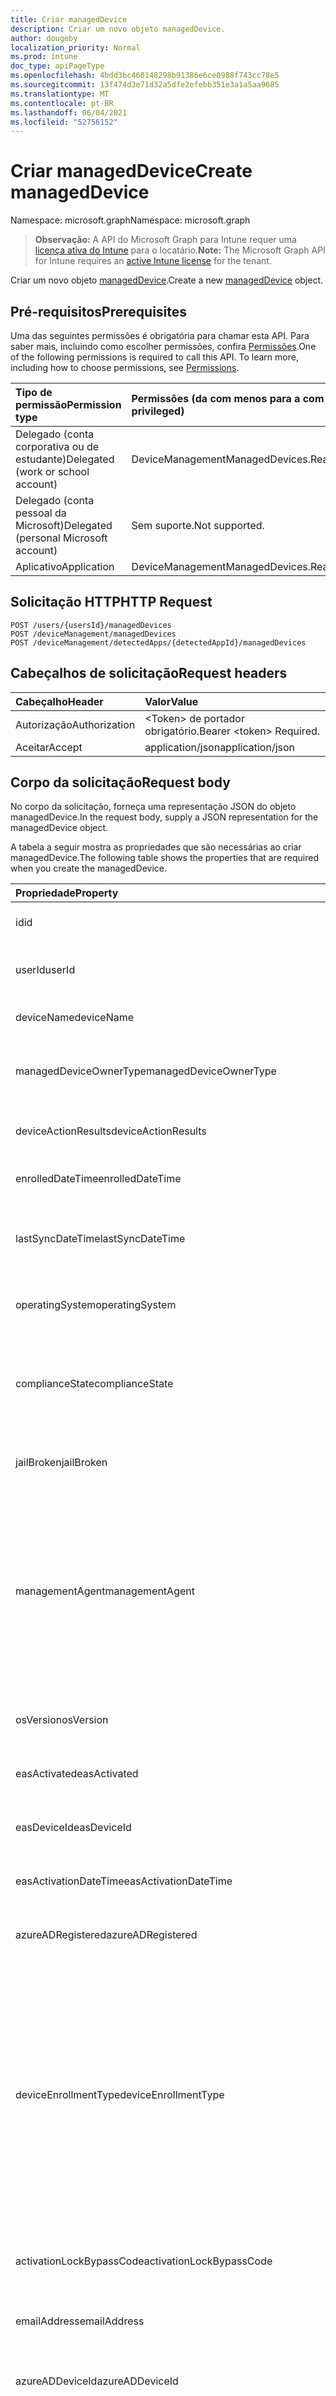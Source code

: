 ```yaml
---
title: Criar managedDevice
description: Criar um novo objeto managedDevice.
author: dougeby
localization_priority: Normal
ms.prod: intune
doc_type: apiPageType
ms.openlocfilehash: 4bdd3bc460148298b91386e6ce0988f743cc78e5
ms.sourcegitcommit: 13f474d3e71d32a5dfe2efebb351e3a1a5aa9685
ms.translationtype: MT
ms.contentlocale: pt-BR
ms.lasthandoff: 06/04/2021
ms.locfileid: "52756152"
---
```

# <a name="create-manageddevice"></a><span data-ttu-id="b2fe4-103">Criar managedDevice</span><span class="sxs-lookup"><span data-stu-id="b2fe4-103">Create managedDevice</span></span>

<span data-ttu-id="b2fe4-104">Namespace: microsoft.graph</span><span class="sxs-lookup"><span data-stu-id="b2fe4-104">Namespace: microsoft.graph</span></span>

> <span data-ttu-id="b2fe4-105">**Observação:** A API do Microsoft Graph para Intune requer uma [licença ativa do Intune](https://go.microsoft.com/fwlink/?linkid=839381) para o locatário.</span><span class="sxs-lookup"><span data-stu-id="b2fe4-105">**Note:** The Microsoft Graph API for Intune requires an [active Intune license](https://go.microsoft.com/fwlink/?linkid=839381) for the tenant.</span></span>

<span data-ttu-id="b2fe4-106">Criar um novo objeto [managedDevice](../resources/intune-devices-manageddevice.md).</span><span class="sxs-lookup"><span data-stu-id="b2fe4-106">Create a new [managedDevice](../resources/intune-devices-manageddevice.md) object.</span></span>

## <a name="prerequisites"></a><span data-ttu-id="b2fe4-107">Pré-requisitos</span><span class="sxs-lookup"><span data-stu-id="b2fe4-107">Prerequisites</span></span>
<span data-ttu-id="b2fe4-p101">Uma das seguintes permissões é obrigatória para chamar esta API. Para saber mais, incluindo como escolher permissões, confira [Permissões](/graph/permissions-reference).</span><span class="sxs-lookup"><span data-stu-id="b2fe4-p101">One of the following permissions is required to call this API. To learn more, including how to choose permissions, see [Permissions](/graph/permissions-reference).</span></span>

|<span data-ttu-id="b2fe4-110">Tipo de permissão</span><span class="sxs-lookup"><span data-stu-id="b2fe4-110">Permission type</span></span>|<span data-ttu-id="b2fe4-111">Permissões (da com menos para a com mais privilégios)</span><span class="sxs-lookup"><span data-stu-id="b2fe4-111">Permissions (from least to most privileged)</span></span>|
|:---|:---|
|<span data-ttu-id="b2fe4-112">Delegado (conta corporativa ou de estudante)</span><span class="sxs-lookup"><span data-stu-id="b2fe4-112">Delegated (work or school account)</span></span>|<span data-ttu-id="b2fe4-113">DeviceManagementManagedDevices.ReadWrite.All</span><span class="sxs-lookup"><span data-stu-id="b2fe4-113">DeviceManagementManagedDevices.ReadWrite.All</span></span>|
|<span data-ttu-id="b2fe4-114">Delegado (conta pessoal da Microsoft)</span><span class="sxs-lookup"><span data-stu-id="b2fe4-114">Delegated (personal Microsoft account)</span></span>|<span data-ttu-id="b2fe4-115">Sem suporte.</span><span class="sxs-lookup"><span data-stu-id="b2fe4-115">Not supported.</span></span>|
|<span data-ttu-id="b2fe4-116">Aplicativo</span><span class="sxs-lookup"><span data-stu-id="b2fe4-116">Application</span></span>|<span data-ttu-id="b2fe4-117">DeviceManagementManagedDevices.ReadWrite.All</span><span class="sxs-lookup"><span data-stu-id="b2fe4-117">DeviceManagementManagedDevices.ReadWrite.All</span></span>|

## <a name="http-request"></a><span data-ttu-id="b2fe4-118">Solicitação HTTP</span><span class="sxs-lookup"><span data-stu-id="b2fe4-118">HTTP Request</span></span>
<!-- {
  "blockType": "ignored"
}
-->
``` http
POST /users/{usersId}/managedDevices
POST /deviceManagement/managedDevices
POST /deviceManagement/detectedApps/{detectedAppId}/managedDevices
```

## <a name="request-headers"></a><span data-ttu-id="b2fe4-119">Cabeçalhos de solicitação</span><span class="sxs-lookup"><span data-stu-id="b2fe4-119">Request headers</span></span>
|<span data-ttu-id="b2fe4-120">Cabeçalho</span><span class="sxs-lookup"><span data-stu-id="b2fe4-120">Header</span></span>|<span data-ttu-id="b2fe4-121">Valor</span><span class="sxs-lookup"><span data-stu-id="b2fe4-121">Value</span></span>|
|:---|:---|
|<span data-ttu-id="b2fe4-122">Autorização</span><span class="sxs-lookup"><span data-stu-id="b2fe4-122">Authorization</span></span>|<span data-ttu-id="b2fe4-123">&lt;Token&gt; de portador obrigatório.</span><span class="sxs-lookup"><span data-stu-id="b2fe4-123">Bearer &lt;token&gt; Required.</span></span>|
|<span data-ttu-id="b2fe4-124">Aceitar</span><span class="sxs-lookup"><span data-stu-id="b2fe4-124">Accept</span></span>|<span data-ttu-id="b2fe4-125">application/json</span><span class="sxs-lookup"><span data-stu-id="b2fe4-125">application/json</span></span>|

## <a name="request-body"></a><span data-ttu-id="b2fe4-126">Corpo da solicitação</span><span class="sxs-lookup"><span data-stu-id="b2fe4-126">Request body</span></span>
<span data-ttu-id="b2fe4-127">No corpo da solicitação, forneça uma representação JSON do objeto managedDevice.</span><span class="sxs-lookup"><span data-stu-id="b2fe4-127">In the request body, supply a JSON representation for the managedDevice object.</span></span>

<span data-ttu-id="b2fe4-128">A tabela a seguir mostra as propriedades que são necessárias ao criar managedDevice.</span><span class="sxs-lookup"><span data-stu-id="b2fe4-128">The following table shows the properties that are required when you create the managedDevice.</span></span>

|<span data-ttu-id="b2fe4-129">Propriedade</span><span class="sxs-lookup"><span data-stu-id="b2fe4-129">Property</span></span>|<span data-ttu-id="b2fe4-130">Tipo</span><span class="sxs-lookup"><span data-stu-id="b2fe4-130">Type</span></span>|<span data-ttu-id="b2fe4-131">Descrição</span><span class="sxs-lookup"><span data-stu-id="b2fe4-131">Description</span></span>|
|:---|:---|:---|
|<span data-ttu-id="b2fe4-132">id</span><span class="sxs-lookup"><span data-stu-id="b2fe4-132">id</span></span>|<span data-ttu-id="b2fe4-133">Cadeia de caracteres</span><span class="sxs-lookup"><span data-stu-id="b2fe4-133">String</span></span>|<span data-ttu-id="b2fe4-134">Identificador exclusivo do dispositivo.</span><span class="sxs-lookup"><span data-stu-id="b2fe4-134">Unique Identifier for the device.</span></span> <span data-ttu-id="b2fe4-135">Essa propriedade é somente leitura.</span><span class="sxs-lookup"><span data-stu-id="b2fe4-135">This property is read-only.</span></span>|
|<span data-ttu-id="b2fe4-136">userId</span><span class="sxs-lookup"><span data-stu-id="b2fe4-136">userId</span></span>|<span data-ttu-id="b2fe4-137">Cadeia de caracteres</span><span class="sxs-lookup"><span data-stu-id="b2fe4-137">String</span></span>|<span data-ttu-id="b2fe4-138">Identificador exclusivo do usuário associado ao dispositivo.</span><span class="sxs-lookup"><span data-stu-id="b2fe4-138">Unique Identifier for the user associated with the device.</span></span> <span data-ttu-id="b2fe4-139">Essa propriedade é somente leitura.</span><span class="sxs-lookup"><span data-stu-id="b2fe4-139">This property is read-only.</span></span>|
|<span data-ttu-id="b2fe4-140">deviceName</span><span class="sxs-lookup"><span data-stu-id="b2fe4-140">deviceName</span></span>|<span data-ttu-id="b2fe4-141">String</span><span class="sxs-lookup"><span data-stu-id="b2fe4-141">String</span></span>|<span data-ttu-id="b2fe4-142">Nome do dispositivo.</span><span class="sxs-lookup"><span data-stu-id="b2fe4-142">Name of the device.</span></span> <span data-ttu-id="b2fe4-143">Essa propriedade é somente leitura.</span><span class="sxs-lookup"><span data-stu-id="b2fe4-143">This property is read-only.</span></span>|
|<span data-ttu-id="b2fe4-144">managedDeviceOwnerType</span><span class="sxs-lookup"><span data-stu-id="b2fe4-144">managedDeviceOwnerType</span></span>|[<span data-ttu-id="b2fe4-145">managedDeviceOwnerType</span><span class="sxs-lookup"><span data-stu-id="b2fe4-145">managedDeviceOwnerType</span></span>](../resources/intune-devices-manageddeviceownertype.md)|<span data-ttu-id="b2fe4-146">Propriedade do dispositivo.</span><span class="sxs-lookup"><span data-stu-id="b2fe4-146">Ownership of the device.</span></span> <span data-ttu-id="b2fe4-147">Pode ser "empresa" ou "pessoal".</span><span class="sxs-lookup"><span data-stu-id="b2fe4-147">Can be 'company' or 'personal'.</span></span> <span data-ttu-id="b2fe4-148">Os valores possíveis são: `unknown`, `company`, `personal`.</span><span class="sxs-lookup"><span data-stu-id="b2fe4-148">Possible values are: `unknown`, `company`, `personal`.</span></span>|
|<span data-ttu-id="b2fe4-149">deviceActionResults</span><span class="sxs-lookup"><span data-stu-id="b2fe4-149">deviceActionResults</span></span>|<span data-ttu-id="b2fe4-150">Coleção [deviceActionResult](../resources/intune-devices-deviceactionresult.md)</span><span class="sxs-lookup"><span data-stu-id="b2fe4-150">[deviceActionResult](../resources/intune-devices-deviceactionresult.md) collection</span></span>|<span data-ttu-id="b2fe4-151">Lista de objetos ComplexType deviceActionResult.</span><span class="sxs-lookup"><span data-stu-id="b2fe4-151">List of ComplexType deviceActionResult objects.</span></span> <span data-ttu-id="b2fe4-152">Essa propriedade é somente leitura.</span><span class="sxs-lookup"><span data-stu-id="b2fe4-152">This property is read-only.</span></span>|
|<span data-ttu-id="b2fe4-153">enrolledDateTime</span><span class="sxs-lookup"><span data-stu-id="b2fe4-153">enrolledDateTime</span></span>|<span data-ttu-id="b2fe4-154">DateTimeOffset</span><span class="sxs-lookup"><span data-stu-id="b2fe4-154">DateTimeOffset</span></span>|<span data-ttu-id="b2fe4-155">Hora de registro do dispositivo.</span><span class="sxs-lookup"><span data-stu-id="b2fe4-155">Enrollment time of the device.</span></span> <span data-ttu-id="b2fe4-156">Essa propriedade é somente leitura.</span><span class="sxs-lookup"><span data-stu-id="b2fe4-156">This property is read-only.</span></span>|
|<span data-ttu-id="b2fe4-157">lastSyncDateTime</span><span class="sxs-lookup"><span data-stu-id="b2fe4-157">lastSyncDateTime</span></span>|<span data-ttu-id="b2fe4-158">DateTimeOffset</span><span class="sxs-lookup"><span data-stu-id="b2fe4-158">DateTimeOffset</span></span>|<span data-ttu-id="b2fe4-159">A data e a hora da última vez em que o dispositivo concluiu uma sincronização bem-sucedida com o Intune.</span><span class="sxs-lookup"><span data-stu-id="b2fe4-159">The date and time that the device last completed a successful sync with Intune.</span></span> <span data-ttu-id="b2fe4-160">Essa propriedade é somente leitura.</span><span class="sxs-lookup"><span data-stu-id="b2fe4-160">This property is read-only.</span></span>|
|<span data-ttu-id="b2fe4-161">operatingSystem</span><span class="sxs-lookup"><span data-stu-id="b2fe4-161">operatingSystem</span></span>|<span data-ttu-id="b2fe4-162">String</span><span class="sxs-lookup"><span data-stu-id="b2fe4-162">String</span></span>|<span data-ttu-id="b2fe4-163">Sistema operacional do dispositivo.</span><span class="sxs-lookup"><span data-stu-id="b2fe4-163">Operating system of the device.</span></span> <span data-ttu-id="b2fe4-164">Windows, iOS, etc. Essa propriedade é somente leitura.</span><span class="sxs-lookup"><span data-stu-id="b2fe4-164">Windows, iOS, etc. This property is read-only.</span></span>|
|<span data-ttu-id="b2fe4-165">complianceState</span><span class="sxs-lookup"><span data-stu-id="b2fe4-165">complianceState</span></span>|[<span data-ttu-id="b2fe4-166">complianceState</span><span class="sxs-lookup"><span data-stu-id="b2fe4-166">complianceState</span></span>](../resources/intune-devices-compliancestate.md)|<span data-ttu-id="b2fe4-167">Estado de conformidade do dispositivo.</span><span class="sxs-lookup"><span data-stu-id="b2fe4-167">Compliance state of the device.</span></span> <span data-ttu-id="b2fe4-168">Essa propriedade é somente leitura.</span><span class="sxs-lookup"><span data-stu-id="b2fe4-168">This property is read-only.</span></span> <span data-ttu-id="b2fe4-169">Os valores possíveis são: `unknown`, `compliant`, `noncompliant`, `conflict`, `error`, `inGracePeriod`, `configManager`.</span><span class="sxs-lookup"><span data-stu-id="b2fe4-169">Possible values are: `unknown`, `compliant`, `noncompliant`, `conflict`, `error`, `inGracePeriod`, `configManager`.</span></span>|
|<span data-ttu-id="b2fe4-170">jailBroken</span><span class="sxs-lookup"><span data-stu-id="b2fe4-170">jailBroken</span></span>|<span data-ttu-id="b2fe4-171">String</span><span class="sxs-lookup"><span data-stu-id="b2fe4-171">String</span></span>|<span data-ttu-id="b2fe4-172">se o dispositivo está desbloqueado ou modificado.</span><span class="sxs-lookup"><span data-stu-id="b2fe4-172">whether the device is jail broken or rooted.</span></span> <span data-ttu-id="b2fe4-173">Essa propriedade é somente leitura.</span><span class="sxs-lookup"><span data-stu-id="b2fe4-173">This property is read-only.</span></span>|
|<span data-ttu-id="b2fe4-174">managementAgent</span><span class="sxs-lookup"><span data-stu-id="b2fe4-174">managementAgent</span></span>|[<span data-ttu-id="b2fe4-175">managementAgentType</span><span class="sxs-lookup"><span data-stu-id="b2fe4-175">managementAgentType</span></span>](../resources/intune-devices-managementagenttype.md)|<span data-ttu-id="b2fe4-176">Canal de gerenciamento do dispositivo.</span><span class="sxs-lookup"><span data-stu-id="b2fe4-176">Management channel of the device.</span></span> <span data-ttu-id="b2fe4-177">Intune, EAS, etc. Essa propriedade é somente leitura.</span><span class="sxs-lookup"><span data-stu-id="b2fe4-177">Intune, EAS, etc. This property is read-only.</span></span> <span data-ttu-id="b2fe4-178">Os valores possíveis são: `eas`, `mdm`, `easMdm`, `intuneClient`, `easIntuneClient`, `configurationManagerClient`, `configurationManagerClientMdm`, `configurationManagerClientMdmEas`, `unknown`, `jamf`, `googleCloudDevicePolicyController`.</span><span class="sxs-lookup"><span data-stu-id="b2fe4-178">Possible values are: `eas`, `mdm`, `easMdm`, `intuneClient`, `easIntuneClient`, `configurationManagerClient`, `configurationManagerClientMdm`, `configurationManagerClientMdmEas`, `unknown`, `jamf`, `googleCloudDevicePolicyController`.</span></span>|
|<span data-ttu-id="b2fe4-179">osVersion</span><span class="sxs-lookup"><span data-stu-id="b2fe4-179">osVersion</span></span>|<span data-ttu-id="b2fe4-180">String</span><span class="sxs-lookup"><span data-stu-id="b2fe4-180">String</span></span>|<span data-ttu-id="b2fe4-181">A versão do sistema operacional do dispositivo.</span><span class="sxs-lookup"><span data-stu-id="b2fe4-181">Operating system version of the device.</span></span> <span data-ttu-id="b2fe4-182">Essa propriedade é somente leitura.</span><span class="sxs-lookup"><span data-stu-id="b2fe4-182">This property is read-only.</span></span>|
|<span data-ttu-id="b2fe4-183">easActivated</span><span class="sxs-lookup"><span data-stu-id="b2fe4-183">easActivated</span></span>|<span data-ttu-id="b2fe4-184">Boolean</span><span class="sxs-lookup"><span data-stu-id="b2fe4-184">Boolean</span></span>|<span data-ttu-id="b2fe4-185">Se o dispositivo está ativado para Exchange ActiveSync.</span><span class="sxs-lookup"><span data-stu-id="b2fe4-185">Whether the device is Exchange ActiveSync activated.</span></span> <span data-ttu-id="b2fe4-186">Essa propriedade é somente leitura.</span><span class="sxs-lookup"><span data-stu-id="b2fe4-186">This property is read-only.</span></span>|
|<span data-ttu-id="b2fe4-187">easDeviceId</span><span class="sxs-lookup"><span data-stu-id="b2fe4-187">easDeviceId</span></span>|<span data-ttu-id="b2fe4-188">String</span><span class="sxs-lookup"><span data-stu-id="b2fe4-188">String</span></span>|<span data-ttu-id="b2fe4-189">ID do Exchange ActiveSync do dispositivo.</span><span class="sxs-lookup"><span data-stu-id="b2fe4-189">Exchange ActiveSync Id of the device.</span></span> <span data-ttu-id="b2fe4-190">Essa propriedade é somente leitura.</span><span class="sxs-lookup"><span data-stu-id="b2fe4-190">This property is read-only.</span></span>|
|<span data-ttu-id="b2fe4-191">easActivationDateTime</span><span class="sxs-lookup"><span data-stu-id="b2fe4-191">easActivationDateTime</span></span>|<span data-ttu-id="b2fe4-192">DateTimeOffset</span><span class="sxs-lookup"><span data-stu-id="b2fe4-192">DateTimeOffset</span></span>|<span data-ttu-id="b2fe4-193">Hora de ativação do Exchange ActiveSync do dispositivo.</span><span class="sxs-lookup"><span data-stu-id="b2fe4-193">Exchange ActivationSync activation time of the device.</span></span> <span data-ttu-id="b2fe4-194">Essa propriedade é somente leitura.</span><span class="sxs-lookup"><span data-stu-id="b2fe4-194">This property is read-only.</span></span>|
|<span data-ttu-id="b2fe4-195">azureADRegistered</span><span class="sxs-lookup"><span data-stu-id="b2fe4-195">azureADRegistered</span></span>|<span data-ttu-id="b2fe4-196">Boolean</span><span class="sxs-lookup"><span data-stu-id="b2fe4-196">Boolean</span></span>|<span data-ttu-id="b2fe4-197">Se o dispositivo é registrado no Azure Active Directory.</span><span class="sxs-lookup"><span data-stu-id="b2fe4-197">Whether the device is Azure Active Directory registered.</span></span> <span data-ttu-id="b2fe4-198">Essa propriedade é somente leitura.</span><span class="sxs-lookup"><span data-stu-id="b2fe4-198">This property is read-only.</span></span>|
|<span data-ttu-id="b2fe4-199">deviceEnrollmentType</span><span class="sxs-lookup"><span data-stu-id="b2fe4-199">deviceEnrollmentType</span></span>|[<span data-ttu-id="b2fe4-200">deviceEnrollmentType</span><span class="sxs-lookup"><span data-stu-id="b2fe4-200">deviceEnrollmentType</span></span>](../resources/intune-devices-deviceenrollmenttype.md)|<span data-ttu-id="b2fe4-201">Tipo de registro do dispositivo.</span><span class="sxs-lookup"><span data-stu-id="b2fe4-201">Enrollment type of the device.</span></span> <span data-ttu-id="b2fe4-202">Essa propriedade é somente leitura.</span><span class="sxs-lookup"><span data-stu-id="b2fe4-202">This property is read-only.</span></span> <span data-ttu-id="b2fe4-203">Os valores possíveis são: `unknown`, `userEnrollment`, `deviceEnrollmentManager`, `appleBulkWithUser`, `appleBulkWithoutUser`, `windowsAzureADJoin`, `windowsBulkUserless`, `windowsAutoEnrollment`, `windowsBulkAzureDomainJoin`, `windowsCoManagement`, `windowsAzureADJoinUsingDeviceAuth`, `appleUserEnrollment` e `appleUserEnrollmentWithServiceAccount`.</span><span class="sxs-lookup"><span data-stu-id="b2fe4-203">Possible values are: `unknown`, `userEnrollment`, `deviceEnrollmentManager`, `appleBulkWithUser`, `appleBulkWithoutUser`, `windowsAzureADJoin`, `windowsBulkUserless`, `windowsAutoEnrollment`, `windowsBulkAzureDomainJoin`, `windowsCoManagement`, `windowsAzureADJoinUsingDeviceAuth`, `appleUserEnrollment`, `appleUserEnrollmentWithServiceAccount`.</span></span>|
|<span data-ttu-id="b2fe4-204">activationLockBypassCode</span><span class="sxs-lookup"><span data-stu-id="b2fe4-204">activationLockBypassCode</span></span>|<span data-ttu-id="b2fe4-205">String</span><span class="sxs-lookup"><span data-stu-id="b2fe4-205">String</span></span>|<span data-ttu-id="b2fe4-206">Código que permite que o Bloqueio de Ativação em um dispositivo seja ignorado.</span><span class="sxs-lookup"><span data-stu-id="b2fe4-206">Code that allows the Activation Lock on a device to be bypassed.</span></span> <span data-ttu-id="b2fe4-207">Essa propriedade é somente leitura.</span><span class="sxs-lookup"><span data-stu-id="b2fe4-207">This property is read-only.</span></span>|
|<span data-ttu-id="b2fe4-208">emailAddress</span><span class="sxs-lookup"><span data-stu-id="b2fe4-208">emailAddress</span></span>|<span data-ttu-id="b2fe4-209">String</span><span class="sxs-lookup"><span data-stu-id="b2fe4-209">String</span></span>|<span data-ttu-id="b2fe4-210">Email(s) para o usuário associado ao dispositivo.</span><span class="sxs-lookup"><span data-stu-id="b2fe4-210">Email(s) for the user associated with the device.</span></span> <span data-ttu-id="b2fe4-211">Essa propriedade é somente leitura.</span><span class="sxs-lookup"><span data-stu-id="b2fe4-211">This property is read-only.</span></span>|
|<span data-ttu-id="b2fe4-212">azureADDeviceId</span><span class="sxs-lookup"><span data-stu-id="b2fe4-212">azureADDeviceId</span></span>|<span data-ttu-id="b2fe4-213">String</span><span class="sxs-lookup"><span data-stu-id="b2fe4-213">String</span></span>|<span data-ttu-id="b2fe4-214">O identificador exclusivo do dispositivo do Azure Active Directory.</span><span class="sxs-lookup"><span data-stu-id="b2fe4-214">The unique identifier for the Azure Active Directory device.</span></span> <span data-ttu-id="b2fe4-215">Somente leitura.</span><span class="sxs-lookup"><span data-stu-id="b2fe4-215">Read only.</span></span> <span data-ttu-id="b2fe4-216">Essa propriedade é somente leitura.</span><span class="sxs-lookup"><span data-stu-id="b2fe4-216">This property is read-only.</span></span>|
|<span data-ttu-id="b2fe4-217">deviceRegistrationState</span><span class="sxs-lookup"><span data-stu-id="b2fe4-217">deviceRegistrationState</span></span>|[<span data-ttu-id="b2fe4-218">deviceRegistrationState</span><span class="sxs-lookup"><span data-stu-id="b2fe4-218">deviceRegistrationState</span></span>](../resources/intune-devices-deviceregistrationstate.md)|<span data-ttu-id="b2fe4-219">Estado do registro do dispositivo.</span><span class="sxs-lookup"><span data-stu-id="b2fe4-219">Device registration state.</span></span> <span data-ttu-id="b2fe4-220">Essa propriedade é somente leitura.</span><span class="sxs-lookup"><span data-stu-id="b2fe4-220">This property is read-only.</span></span> <span data-ttu-id="b2fe4-221">Os valores possíveis são: `notRegistered`, `registered`, `revoked`, `keyConflict`, `approvalPending`, `certificateReset`, `notRegisteredPendingEnrollment`, `unknown`.</span><span class="sxs-lookup"><span data-stu-id="b2fe4-221">Possible values are: `notRegistered`, `registered`, `revoked`, `keyConflict`, `approvalPending`, `certificateReset`, `notRegisteredPendingEnrollment`, `unknown`.</span></span>|
|<span data-ttu-id="b2fe4-222">deviceCategoryDisplayName</span><span class="sxs-lookup"><span data-stu-id="b2fe4-222">deviceCategoryDisplayName</span></span>|<span data-ttu-id="b2fe4-223">String</span><span class="sxs-lookup"><span data-stu-id="b2fe4-223">String</span></span>|<span data-ttu-id="b2fe4-224">Nome de exibição de categoria de dispositivo.</span><span class="sxs-lookup"><span data-stu-id="b2fe4-224">Device category display name.</span></span> <span data-ttu-id="b2fe4-225">Essa propriedade é somente leitura.</span><span class="sxs-lookup"><span data-stu-id="b2fe4-225">This property is read-only.</span></span>|
|<span data-ttu-id="b2fe4-226">isSupervised</span><span class="sxs-lookup"><span data-stu-id="b2fe4-226">isSupervised</span></span>|<span data-ttu-id="b2fe4-227">Boolean</span><span class="sxs-lookup"><span data-stu-id="b2fe4-227">Boolean</span></span>|<span data-ttu-id="b2fe4-228">Status supervisionado pelo dispositivo.</span><span class="sxs-lookup"><span data-stu-id="b2fe4-228">Device supervised status.</span></span> <span data-ttu-id="b2fe4-229">Essa propriedade é somente leitura.</span><span class="sxs-lookup"><span data-stu-id="b2fe4-229">This property is read-only.</span></span>|
|<span data-ttu-id="b2fe4-230">exchangeLastSuccessfulSyncDateTime</span><span class="sxs-lookup"><span data-stu-id="b2fe4-230">exchangeLastSuccessfulSyncDateTime</span></span>|<span data-ttu-id="b2fe4-231">DateTimeOffset</span><span class="sxs-lookup"><span data-stu-id="b2fe4-231">DateTimeOffset</span></span>|<span data-ttu-id="b2fe4-232">Última vez em que o dispositivo entrou em contato com o Exchange.</span><span class="sxs-lookup"><span data-stu-id="b2fe4-232">Last time the device contacted Exchange.</span></span> <span data-ttu-id="b2fe4-233">Essa propriedade é somente leitura.</span><span class="sxs-lookup"><span data-stu-id="b2fe4-233">This property is read-only.</span></span>|
|<span data-ttu-id="b2fe4-234">exchangeAccessState</span><span class="sxs-lookup"><span data-stu-id="b2fe4-234">exchangeAccessState</span></span>|[<span data-ttu-id="b2fe4-235">deviceManagementExchangeAccessState</span><span class="sxs-lookup"><span data-stu-id="b2fe4-235">deviceManagementExchangeAccessState</span></span>](../resources/intune-devices-devicemanagementexchangeaccessstate.md)|<span data-ttu-id="b2fe4-236">O estado de acesso do dispositivo no Exchange.</span><span class="sxs-lookup"><span data-stu-id="b2fe4-236">The Access State of the device in Exchange.</span></span> <span data-ttu-id="b2fe4-237">Essa propriedade é somente leitura.</span><span class="sxs-lookup"><span data-stu-id="b2fe4-237">This property is read-only.</span></span> <span data-ttu-id="b2fe4-238">Os valores possíveis são: `none`, `unknown`, `allowed`, `blocked`, `quarantined`.</span><span class="sxs-lookup"><span data-stu-id="b2fe4-238">Possible values are: `none`, `unknown`, `allowed`, `blocked`, `quarantined`.</span></span>|
|<span data-ttu-id="b2fe4-239">exchangeAccessStateReason</span><span class="sxs-lookup"><span data-stu-id="b2fe4-239">exchangeAccessStateReason</span></span>|[<span data-ttu-id="b2fe4-240">deviceManagementExchangeAccessStateReason</span><span class="sxs-lookup"><span data-stu-id="b2fe4-240">deviceManagementExchangeAccessStateReason</span></span>](../resources/intune-devices-devicemanagementexchangeaccessstatereason.md)|<span data-ttu-id="b2fe4-241">A razão para o estado de acesso do dispositivo no Exchange.</span><span class="sxs-lookup"><span data-stu-id="b2fe4-241">The reason for the device's access state in Exchange.</span></span> <span data-ttu-id="b2fe4-242">Essa propriedade é somente leitura.</span><span class="sxs-lookup"><span data-stu-id="b2fe4-242">This property is read-only.</span></span> <span data-ttu-id="b2fe4-243">Os valores possíveis são: `none`, `unknown`, `exchangeGlobalRule`, `exchangeIndividualRule`, `exchangeDeviceRule`, `exchangeUpgrade`, `exchangeMailboxPolicy`, `other`, `compliant`, `notCompliant`, `notEnrolled`, `unknownLocation`, `mfaRequired`, `azureADBlockDueToAccessPolicy`, `compromisedPassword`, `deviceNotKnownWithManagedApp`.</span><span class="sxs-lookup"><span data-stu-id="b2fe4-243">Possible values are: `none`, `unknown`, `exchangeGlobalRule`, `exchangeIndividualRule`, `exchangeDeviceRule`, `exchangeUpgrade`, `exchangeMailboxPolicy`, `other`, `compliant`, `notCompliant`, `notEnrolled`, `unknownLocation`, `mfaRequired`, `azureADBlockDueToAccessPolicy`, `compromisedPassword`, `deviceNotKnownWithManagedApp`.</span></span>|
|<span data-ttu-id="b2fe4-244">remoteAssistanceSessionUrl</span><span class="sxs-lookup"><span data-stu-id="b2fe4-244">remoteAssistanceSessionUrl</span></span>|<span data-ttu-id="b2fe4-245">String</span><span class="sxs-lookup"><span data-stu-id="b2fe4-245">String</span></span>|<span data-ttu-id="b2fe4-246">A URL que permite que uma sessão de assistência remota seja estabelecida com o dispositivo.</span><span class="sxs-lookup"><span data-stu-id="b2fe4-246">Url that allows a Remote Assistance session to be established with the device.</span></span> <span data-ttu-id="b2fe4-247">Essa propriedade é somente leitura.</span><span class="sxs-lookup"><span data-stu-id="b2fe4-247">This property is read-only.</span></span>|
|<span data-ttu-id="b2fe4-248">remoteAssistanceSessionErrorDetails</span><span class="sxs-lookup"><span data-stu-id="b2fe4-248">remoteAssistanceSessionErrorDetails</span></span>|<span data-ttu-id="b2fe4-249">String</span><span class="sxs-lookup"><span data-stu-id="b2fe4-249">String</span></span>|<span data-ttu-id="b2fe4-250">Uma cadeia de caracteres de erro que identifica problemas durante a criação de objetos de sessão de Assistência remota.</span><span class="sxs-lookup"><span data-stu-id="b2fe4-250">An error string that identifies issues when creating Remote Assistance session objects.</span></span> <span data-ttu-id="b2fe4-251">Essa propriedade é somente leitura.</span><span class="sxs-lookup"><span data-stu-id="b2fe4-251">This property is read-only.</span></span>|
|<span data-ttu-id="b2fe4-252">isEncrypted</span><span class="sxs-lookup"><span data-stu-id="b2fe4-252">isEncrypted</span></span>|<span data-ttu-id="b2fe4-253">Boolean</span><span class="sxs-lookup"><span data-stu-id="b2fe4-253">Boolean</span></span>|<span data-ttu-id="b2fe4-254">Status da criptografia do dispositivo.</span><span class="sxs-lookup"><span data-stu-id="b2fe4-254">Device encryption status.</span></span> <span data-ttu-id="b2fe4-255">Essa propriedade é somente leitura.</span><span class="sxs-lookup"><span data-stu-id="b2fe4-255">This property is read-only.</span></span>|
|<span data-ttu-id="b2fe4-256">userPrincipalName</span><span class="sxs-lookup"><span data-stu-id="b2fe4-256">userPrincipalName</span></span>|<span data-ttu-id="b2fe4-257">Cadeia de caracteres</span><span class="sxs-lookup"><span data-stu-id="b2fe4-257">String</span></span>|<span data-ttu-id="b2fe4-258">Nome principal do usuário do dispositivo.</span><span class="sxs-lookup"><span data-stu-id="b2fe4-258">Device user principal name.</span></span> <span data-ttu-id="b2fe4-259">Essa propriedade é somente leitura.</span><span class="sxs-lookup"><span data-stu-id="b2fe4-259">This property is read-only.</span></span>|
|<span data-ttu-id="b2fe4-260">modelo</span><span class="sxs-lookup"><span data-stu-id="b2fe4-260">model</span></span>|<span data-ttu-id="b2fe4-261">String</span><span class="sxs-lookup"><span data-stu-id="b2fe4-261">String</span></span>|<span data-ttu-id="b2fe4-262">Modelo do dispositivo.</span><span class="sxs-lookup"><span data-stu-id="b2fe4-262">Model of the device.</span></span> <span data-ttu-id="b2fe4-263">Essa propriedade é somente leitura.</span><span class="sxs-lookup"><span data-stu-id="b2fe4-263">This property is read-only.</span></span>|
|<span data-ttu-id="b2fe4-264">fabricante</span><span class="sxs-lookup"><span data-stu-id="b2fe4-264">manufacturer</span></span>|<span data-ttu-id="b2fe4-265">String</span><span class="sxs-lookup"><span data-stu-id="b2fe4-265">String</span></span>|<span data-ttu-id="b2fe4-266">Fabricante do dispositivo.</span><span class="sxs-lookup"><span data-stu-id="b2fe4-266">Manufacturer of the device.</span></span> <span data-ttu-id="b2fe4-267">Essa propriedade é somente leitura.</span><span class="sxs-lookup"><span data-stu-id="b2fe4-267">This property is read-only.</span></span>|
|<span data-ttu-id="b2fe4-268">imei</span><span class="sxs-lookup"><span data-stu-id="b2fe4-268">imei</span></span>|<span data-ttu-id="b2fe4-269">String</span><span class="sxs-lookup"><span data-stu-id="b2fe4-269">String</span></span>|<span data-ttu-id="b2fe4-270">IMEI.</span><span class="sxs-lookup"><span data-stu-id="b2fe4-270">IMEI.</span></span> <span data-ttu-id="b2fe4-271">Essa propriedade é somente leitura.</span><span class="sxs-lookup"><span data-stu-id="b2fe4-271">This property is read-only.</span></span>|
|<span data-ttu-id="b2fe4-272">complianceGracePeriodExpirationDateTime</span><span class="sxs-lookup"><span data-stu-id="b2fe4-272">complianceGracePeriodExpirationDateTime</span></span>|<span data-ttu-id="b2fe4-273">DateTimeOffset</span><span class="sxs-lookup"><span data-stu-id="b2fe4-273">DateTimeOffset</span></span>|<span data-ttu-id="b2fe4-274">DateTime quando o período de carência de conformidade do dispositivo expira.</span><span class="sxs-lookup"><span data-stu-id="b2fe4-274">The DateTime when device compliance grace period expires.</span></span> <span data-ttu-id="b2fe4-275">Essa propriedade é somente leitura.</span><span class="sxs-lookup"><span data-stu-id="b2fe4-275">This property is read-only.</span></span>|
|<span data-ttu-id="b2fe4-276">serialNumber</span><span class="sxs-lookup"><span data-stu-id="b2fe4-276">serialNumber</span></span>|<span data-ttu-id="b2fe4-277">String</span><span class="sxs-lookup"><span data-stu-id="b2fe4-277">String</span></span>|<span data-ttu-id="b2fe4-278">SerialNumber.</span><span class="sxs-lookup"><span data-stu-id="b2fe4-278">SerialNumber.</span></span> <span data-ttu-id="b2fe4-279">Essa propriedade é somente leitura.</span><span class="sxs-lookup"><span data-stu-id="b2fe4-279">This property is read-only.</span></span>|
|<span data-ttu-id="b2fe4-280">phoneNumber</span><span class="sxs-lookup"><span data-stu-id="b2fe4-280">phoneNumber</span></span>|<span data-ttu-id="b2fe4-281">String</span><span class="sxs-lookup"><span data-stu-id="b2fe4-281">String</span></span>|<span data-ttu-id="b2fe4-282">Telefone número do dispositivo.</span><span class="sxs-lookup"><span data-stu-id="b2fe4-282">Phone number of the device.</span></span> <span data-ttu-id="b2fe4-283">Essa propriedade é somente leitura.</span><span class="sxs-lookup"><span data-stu-id="b2fe4-283">This property is read-only.</span></span>|
|<span data-ttu-id="b2fe4-284">androidSecurityPatchLevel</span><span class="sxs-lookup"><span data-stu-id="b2fe4-284">androidSecurityPatchLevel</span></span>|<span data-ttu-id="b2fe4-285">String</span><span class="sxs-lookup"><span data-stu-id="b2fe4-285">String</span></span>|<span data-ttu-id="b2fe4-286">Nível de patch de segurança do Android.</span><span class="sxs-lookup"><span data-stu-id="b2fe4-286">Android security patch level.</span></span> <span data-ttu-id="b2fe4-287">Essa propriedade é somente leitura.</span><span class="sxs-lookup"><span data-stu-id="b2fe4-287">This property is read-only.</span></span>|
|<span data-ttu-id="b2fe4-288">userDisplayName</span><span class="sxs-lookup"><span data-stu-id="b2fe4-288">userDisplayName</span></span>|<span data-ttu-id="b2fe4-289">Cadeia de caracteres</span><span class="sxs-lookup"><span data-stu-id="b2fe4-289">String</span></span>|<span data-ttu-id="b2fe4-290">Nome de exibição do usuário.</span><span class="sxs-lookup"><span data-stu-id="b2fe4-290">User display name.</span></span> <span data-ttu-id="b2fe4-291">Essa propriedade é somente leitura.</span><span class="sxs-lookup"><span data-stu-id="b2fe4-291">This property is read-only.</span></span>|
|<span data-ttu-id="b2fe4-292">configurationManagerClientEnabledFeatures</span><span class="sxs-lookup"><span data-stu-id="b2fe4-292">configurationManagerClientEnabledFeatures</span></span>|[<span data-ttu-id="b2fe4-293">configurationManagerClientEnabledFeatures</span><span class="sxs-lookup"><span data-stu-id="b2fe4-293">configurationManagerClientEnabledFeatures</span></span>](../resources/intune-devices-configurationmanagerclientenabledfeatures.md)|<span data-ttu-id="b2fe4-294">Recursos habilitados para cliente ConfigrMgr.</span><span class="sxs-lookup"><span data-stu-id="b2fe4-294">ConfigrMgr client enabled features.</span></span> <span data-ttu-id="b2fe4-295">Essa propriedade é somente leitura.</span><span class="sxs-lookup"><span data-stu-id="b2fe4-295">This property is read-only.</span></span>|
|<span data-ttu-id="b2fe4-296">wiFiMacAddress</span><span class="sxs-lookup"><span data-stu-id="b2fe4-296">wiFiMacAddress</span></span>|<span data-ttu-id="b2fe4-297">String</span><span class="sxs-lookup"><span data-stu-id="b2fe4-297">String</span></span>|<span data-ttu-id="b2fe4-298">Wi-Fi MAC.</span><span class="sxs-lookup"><span data-stu-id="b2fe4-298">Wi-Fi MAC.</span></span> <span data-ttu-id="b2fe4-299">Essa propriedade é somente leitura.</span><span class="sxs-lookup"><span data-stu-id="b2fe4-299">This property is read-only.</span></span>|
|<span data-ttu-id="b2fe4-300">deviceHealthAttestationState</span><span class="sxs-lookup"><span data-stu-id="b2fe4-300">deviceHealthAttestationState</span></span>|[<span data-ttu-id="b2fe4-301">deviceHealthAttestationState</span><span class="sxs-lookup"><span data-stu-id="b2fe4-301">deviceHealthAttestationState</span></span>](../resources/intune-devices-devicehealthattestationstate.md)|<span data-ttu-id="b2fe4-302">O estado do atestado de integridade do dispositivo.</span><span class="sxs-lookup"><span data-stu-id="b2fe4-302">The device health attestation state.</span></span> <span data-ttu-id="b2fe4-303">Essa propriedade é somente leitura.</span><span class="sxs-lookup"><span data-stu-id="b2fe4-303">This property is read-only.</span></span>|
|<span data-ttu-id="b2fe4-304">subscriberCarrier</span><span class="sxs-lookup"><span data-stu-id="b2fe4-304">subscriberCarrier</span></span>|<span data-ttu-id="b2fe4-305">String</span><span class="sxs-lookup"><span data-stu-id="b2fe4-305">String</span></span>|<span data-ttu-id="b2fe4-306">Operadora de Assinantes.</span><span class="sxs-lookup"><span data-stu-id="b2fe4-306">Subscriber Carrier.</span></span> <span data-ttu-id="b2fe4-307">Essa propriedade é somente leitura.</span><span class="sxs-lookup"><span data-stu-id="b2fe4-307">This property is read-only.</span></span>|
|<span data-ttu-id="b2fe4-308">meid</span><span class="sxs-lookup"><span data-stu-id="b2fe4-308">meid</span></span>|<span data-ttu-id="b2fe4-309">String</span><span class="sxs-lookup"><span data-stu-id="b2fe4-309">String</span></span>|<span data-ttu-id="b2fe4-310">MEID.</span><span class="sxs-lookup"><span data-stu-id="b2fe4-310">MEID.</span></span> <span data-ttu-id="b2fe4-311">Essa propriedade é somente leitura.</span><span class="sxs-lookup"><span data-stu-id="b2fe4-311">This property is read-only.</span></span>|
|<span data-ttu-id="b2fe4-312">totalStorageSpaceInBytes</span><span class="sxs-lookup"><span data-stu-id="b2fe4-312">totalStorageSpaceInBytes</span></span>|<span data-ttu-id="b2fe4-313">Int64</span><span class="sxs-lookup"><span data-stu-id="b2fe4-313">Int64</span></span>|<span data-ttu-id="b2fe4-314">Total Armazenamento em Bytes.</span><span class="sxs-lookup"><span data-stu-id="b2fe4-314">Total Storage in Bytes.</span></span> <span data-ttu-id="b2fe4-315">Essa propriedade é somente leitura.</span><span class="sxs-lookup"><span data-stu-id="b2fe4-315">This property is read-only.</span></span>|
|<span data-ttu-id="b2fe4-316">freeStorageSpaceInBytes</span><span class="sxs-lookup"><span data-stu-id="b2fe4-316">freeStorageSpaceInBytes</span></span>|<span data-ttu-id="b2fe4-317">Int64</span><span class="sxs-lookup"><span data-stu-id="b2fe4-317">Int64</span></span>|<span data-ttu-id="b2fe4-318">Free Armazenamento em Bytes.</span><span class="sxs-lookup"><span data-stu-id="b2fe4-318">Free Storage in Bytes.</span></span> <span data-ttu-id="b2fe4-319">Essa propriedade é somente leitura.</span><span class="sxs-lookup"><span data-stu-id="b2fe4-319">This property is read-only.</span></span>|
|<span data-ttu-id="b2fe4-320">managedDeviceName</span><span class="sxs-lookup"><span data-stu-id="b2fe4-320">managedDeviceName</span></span>|<span data-ttu-id="b2fe4-321">String</span><span class="sxs-lookup"><span data-stu-id="b2fe4-321">String</span></span>|<span data-ttu-id="b2fe4-322">Nome gerado automaticamente para identificar um dispositivo.</span><span class="sxs-lookup"><span data-stu-id="b2fe4-322">Automatically generated name to identify a device.</span></span> <span data-ttu-id="b2fe4-323">Pode ser substituído por um nome amigável ao usuário.</span><span class="sxs-lookup"><span data-stu-id="b2fe4-323">Can be overwritten to a user friendly name.</span></span>|
|<span data-ttu-id="b2fe4-324">partnerReportedThreatState</span><span class="sxs-lookup"><span data-stu-id="b2fe4-324">partnerReportedThreatState</span></span>|[<span data-ttu-id="b2fe4-325">managedDevicePartnerReportedHealthState</span><span class="sxs-lookup"><span data-stu-id="b2fe4-325">managedDevicePartnerReportedHealthState</span></span>](../resources/intune-devices-manageddevicepartnerreportedhealthstate.md)|<span data-ttu-id="b2fe4-326">Indica o estado de ameaças de um dispositivo quando um parceiro de Defesa contra ameaças móveis está em uso pela conta e pelo dispositivo.</span><span class="sxs-lookup"><span data-stu-id="b2fe4-326">Indicates the threat state of a device when a Mobile Threat Defense partner is in use by the account and device.</span></span> <span data-ttu-id="b2fe4-327">Somente leitura.</span><span class="sxs-lookup"><span data-stu-id="b2fe4-327">Read Only.</span></span> <span data-ttu-id="b2fe4-328">Essa propriedade é somente leitura.</span><span class="sxs-lookup"><span data-stu-id="b2fe4-328">This property is read-only.</span></span> <span data-ttu-id="b2fe4-329">Os valores possíveis são: `unknown`, `activated`, `deactivated`, `secured`, `lowSeverity`, `mediumSeverity`, `highSeverity`, `unresponsive`, `compromised`, `misconfigured`.</span><span class="sxs-lookup"><span data-stu-id="b2fe4-329">Possible values are: `unknown`, `activated`, `deactivated`, `secured`, `lowSeverity`, `mediumSeverity`, `highSeverity`, `unresponsive`, `compromised`, `misconfigured`.</span></span>|
|<span data-ttu-id="b2fe4-330">iccid</span><span class="sxs-lookup"><span data-stu-id="b2fe4-330">iccid</span></span>|<span data-ttu-id="b2fe4-331">Cadeia de caracteres</span><span class="sxs-lookup"><span data-stu-id="b2fe4-331">String</span></span>|<span data-ttu-id="b2fe4-332">Identificador integrado de cartão de circuito, é o número de identificação exclusivo de um cartão SIM.</span><span class="sxs-lookup"><span data-stu-id="b2fe4-332">Integrated Circuit Card Identifier, it is A SIM card's unique identification number.</span></span> <span data-ttu-id="b2fe4-333">Essa propriedade é somente leitura.</span><span class="sxs-lookup"><span data-stu-id="b2fe4-333">This property is read-only.</span></span>|
|<span data-ttu-id="b2fe4-334">udid</span><span class="sxs-lookup"><span data-stu-id="b2fe4-334">udid</span></span>|<span data-ttu-id="b2fe4-335">Cadeia de caracteres</span><span class="sxs-lookup"><span data-stu-id="b2fe4-335">String</span></span>|<span data-ttu-id="b2fe4-336">Identificador de dispositivo exclusivo para dispositivos iOS e macOS.</span><span class="sxs-lookup"><span data-stu-id="b2fe4-336">Unique Device Identifier for iOS and macOS devices.</span></span> <span data-ttu-id="b2fe4-337">Essa propriedade é somente leitura.</span><span class="sxs-lookup"><span data-stu-id="b2fe4-337">This property is read-only.</span></span>|
|<span data-ttu-id="b2fe4-338">notes</span><span class="sxs-lookup"><span data-stu-id="b2fe4-338">notes</span></span>|<span data-ttu-id="b2fe4-339">String</span><span class="sxs-lookup"><span data-stu-id="b2fe4-339">String</span></span>|<span data-ttu-id="b2fe4-340">Observações sobre o dispositivo criado pelo administrador de IT</span><span class="sxs-lookup"><span data-stu-id="b2fe4-340">Notes on the device created by IT Admin</span></span>|
|<span data-ttu-id="b2fe4-341">ethernetMacAddress</span><span class="sxs-lookup"><span data-stu-id="b2fe4-341">ethernetMacAddress</span></span>|<span data-ttu-id="b2fe4-342">Cadeia de caracteres</span><span class="sxs-lookup"><span data-stu-id="b2fe4-342">String</span></span>|<span data-ttu-id="b2fe4-343">Ethernet MAC.</span><span class="sxs-lookup"><span data-stu-id="b2fe4-343">Ethernet MAC.</span></span> <span data-ttu-id="b2fe4-344">Essa propriedade é somente leitura.</span><span class="sxs-lookup"><span data-stu-id="b2fe4-344">This property is read-only.</span></span>|
|<span data-ttu-id="b2fe4-345">physicalMemoryInBytes</span><span class="sxs-lookup"><span data-stu-id="b2fe4-345">physicalMemoryInBytes</span></span>|<span data-ttu-id="b2fe4-346">Int64</span><span class="sxs-lookup"><span data-stu-id="b2fe4-346">Int64</span></span>|<span data-ttu-id="b2fe4-347">Memória total em bytes.</span><span class="sxs-lookup"><span data-stu-id="b2fe4-347">Total Memory in Bytes.</span></span> <span data-ttu-id="b2fe4-348">Essa propriedade é somente leitura.</span><span class="sxs-lookup"><span data-stu-id="b2fe4-348">This property is read-only.</span></span>|



## <a name="response"></a><span data-ttu-id="b2fe4-349">Resposta</span><span class="sxs-lookup"><span data-stu-id="b2fe4-349">Response</span></span>
<span data-ttu-id="b2fe4-350">Se tiver êxito, este método retornará o código de resposta `201 Created` e o objeto [managedDevice](../resources/intune-devices-manageddevice.md) no corpo da resposta.</span><span class="sxs-lookup"><span data-stu-id="b2fe4-350">If successful, this method returns a `201 Created` response code and a [managedDevice](../resources/intune-devices-manageddevice.md) object in the response body.</span></span>

## <a name="example"></a><span data-ttu-id="b2fe4-351">Exemplo</span><span class="sxs-lookup"><span data-stu-id="b2fe4-351">Example</span></span>

### <a name="request"></a><span data-ttu-id="b2fe4-352">Solicitação</span><span class="sxs-lookup"><span data-stu-id="b2fe4-352">Request</span></span>
<span data-ttu-id="b2fe4-353">Este é um exemplo da solicitação.</span><span class="sxs-lookup"><span data-stu-id="b2fe4-353">Here is an example of the request.</span></span>
``` http
POST https://graph.microsoft.com/v1.0/users/{usersId}/managedDevices
Content-type: application/json
Content-length: 4821

{
  "@odata.type": "#microsoft.graph.managedDevice",
  "userId": "User Id value",
  "deviceName": "Device Name value",
  "managedDeviceOwnerType": "company",
  "deviceActionResults": [
    {
      "@odata.type": "microsoft.graph.deviceActionResult",
      "actionName": "Action Name value",
      "actionState": "pending",
      "startDateTime": "2016-12-31T23:58:46.7156189-08:00",
      "lastUpdatedDateTime": "2017-01-01T00:00:56.8321556-08:00"
    }
  ],
  "enrolledDateTime": "2016-12-31T23:59:43.797191-08:00",
  "lastSyncDateTime": "2017-01-01T00:02:49.3205976-08:00",
  "operatingSystem": "Operating System value",
  "complianceState": "compliant",
  "jailBroken": "Jail Broken value",
  "managementAgent": "mdm",
  "osVersion": "Os Version value",
  "easActivated": true,
  "easDeviceId": "Eas Device Id value",
  "easActivationDateTime": "2016-12-31T23:59:43.4878784-08:00",
  "azureADRegistered": true,
  "deviceEnrollmentType": "userEnrollment",
  "activationLockBypassCode": "Activation Lock Bypass Code value",
  "emailAddress": "Email Address value",
  "azureADDeviceId": "Azure ADDevice Id value",
  "deviceRegistrationState": "registered",
  "deviceCategoryDisplayName": "Device Category Display Name value",
  "isSupervised": true,
  "exchangeLastSuccessfulSyncDateTime": "2017-01-01T00:00:45.8803083-08:00",
  "exchangeAccessState": "unknown",
  "exchangeAccessStateReason": "unknown",
  "remoteAssistanceSessionUrl": "https://example.com/remoteAssistanceSessionUrl/",
  "remoteAssistanceSessionErrorDetails": "Remote Assistance Session Error Details value",
  "isEncrypted": true,
  "userPrincipalName": "User Principal Name value",
  "model": "Model value",
  "manufacturer": "Manufacturer value",
  "imei": "Imei value",
  "complianceGracePeriodExpirationDateTime": "2016-12-31T23:56:44.951111-08:00",
  "serialNumber": "Serial Number value",
  "phoneNumber": "Phone Number value",
  "androidSecurityPatchLevel": "Android Security Patch Level value",
  "userDisplayName": "User Display Name value",
  "configurationManagerClientEnabledFeatures": {
    "@odata.type": "microsoft.graph.configurationManagerClientEnabledFeatures",
    "inventory": true,
    "modernApps": true,
    "resourceAccess": true,
    "deviceConfiguration": true,
    "compliancePolicy": true,
    "windowsUpdateForBusiness": true
  },
  "wiFiMacAddress": "Wi Fi Mac Address value",
  "deviceHealthAttestationState": {
    "@odata.type": "microsoft.graph.deviceHealthAttestationState",
    "lastUpdateDateTime": "Last Update Date Time value",
    "contentNamespaceUrl": "https://example.com/contentNamespaceUrl/",
    "deviceHealthAttestationStatus": "Device Health Attestation Status value",
    "contentVersion": "Content Version value",
    "issuedDateTime": "2016-12-31T23:58:22.1231038-08:00",
    "attestationIdentityKey": "Attestation Identity Key value",
    "resetCount": 10,
    "restartCount": 12,
    "dataExcutionPolicy": "Data Excution Policy value",
    "bitLockerStatus": "Bit Locker Status value",
    "bootManagerVersion": "Boot Manager Version value",
    "codeIntegrityCheckVersion": "Code Integrity Check Version value",
    "secureBoot": "Secure Boot value",
    "bootDebugging": "Boot Debugging value",
    "operatingSystemKernelDebugging": "Operating System Kernel Debugging value",
    "codeIntegrity": "Code Integrity value",
    "testSigning": "Test Signing value",
    "safeMode": "Safe Mode value",
    "windowsPE": "Windows PE value",
    "earlyLaunchAntiMalwareDriverProtection": "Early Launch Anti Malware Driver Protection value",
    "virtualSecureMode": "Virtual Secure Mode value",
    "pcrHashAlgorithm": "Pcr Hash Algorithm value",
    "bootAppSecurityVersion": "Boot App Security Version value",
    "bootManagerSecurityVersion": "Boot Manager Security Version value",
    "tpmVersion": "Tpm Version value",
    "pcr0": "Pcr0 value",
    "secureBootConfigurationPolicyFingerPrint": "Secure Boot Configuration Policy Finger Print value",
    "codeIntegrityPolicy": "Code Integrity Policy value",
    "bootRevisionListInfo": "Boot Revision List Info value",
    "operatingSystemRevListInfo": "Operating System Rev List Info value",
    "healthStatusMismatchInfo": "Health Status Mismatch Info value",
    "healthAttestationSupportedStatus": "Health Attestation Supported Status value"
  },
  "subscriberCarrier": "Subscriber Carrier value",
  "meid": "Meid value",
  "totalStorageSpaceInBytes": 8,
  "freeStorageSpaceInBytes": 7,
  "managedDeviceName": "Managed Device Name value",
  "partnerReportedThreatState": "activated",
  "iccid": "Iccid value",
  "udid": "Udid value",
  "notes": "Notes value",
  "ethernetMacAddress": "Ethernet Mac Address value",
  "physicalMemoryInBytes": 5
}
```

### <a name="response"></a><span data-ttu-id="b2fe4-354">Resposta</span><span class="sxs-lookup"><span data-stu-id="b2fe4-354">Response</span></span>
<span data-ttu-id="b2fe4-p153">Veja a seguir um exemplo da resposta. Observação: o objeto response mostrado aqui pode estar truncado por motivos de concisão. Todas as propriedades serão retornadas de uma chamada real.</span><span class="sxs-lookup"><span data-stu-id="b2fe4-p153">Here is an example of the response. Note: The response object shown here may be truncated for brevity. All of the properties will be returned from an actual call.</span></span>
``` http
HTTP/1.1 201 Created
Content-Type: application/json
Content-Length: 4870

{
  "@odata.type": "#microsoft.graph.managedDevice",
  "id": "705c034c-034c-705c-4c03-5c704c035c70",
  "userId": "User Id value",
  "deviceName": "Device Name value",
  "managedDeviceOwnerType": "company",
  "deviceActionResults": [
    {
      "@odata.type": "microsoft.graph.deviceActionResult",
      "actionName": "Action Name value",
      "actionState": "pending",
      "startDateTime": "2016-12-31T23:58:46.7156189-08:00",
      "lastUpdatedDateTime": "2017-01-01T00:00:56.8321556-08:00"
    }
  ],
  "enrolledDateTime": "2016-12-31T23:59:43.797191-08:00",
  "lastSyncDateTime": "2017-01-01T00:02:49.3205976-08:00",
  "operatingSystem": "Operating System value",
  "complianceState": "compliant",
  "jailBroken": "Jail Broken value",
  "managementAgent": "mdm",
  "osVersion": "Os Version value",
  "easActivated": true,
  "easDeviceId": "Eas Device Id value",
  "easActivationDateTime": "2016-12-31T23:59:43.4878784-08:00",
  "azureADRegistered": true,
  "deviceEnrollmentType": "userEnrollment",
  "activationLockBypassCode": "Activation Lock Bypass Code value",
  "emailAddress": "Email Address value",
  "azureADDeviceId": "Azure ADDevice Id value",
  "deviceRegistrationState": "registered",
  "deviceCategoryDisplayName": "Device Category Display Name value",
  "isSupervised": true,
  "exchangeLastSuccessfulSyncDateTime": "2017-01-01T00:00:45.8803083-08:00",
  "exchangeAccessState": "unknown",
  "exchangeAccessStateReason": "unknown",
  "remoteAssistanceSessionUrl": "https://example.com/remoteAssistanceSessionUrl/",
  "remoteAssistanceSessionErrorDetails": "Remote Assistance Session Error Details value",
  "isEncrypted": true,
  "userPrincipalName": "User Principal Name value",
  "model": "Model value",
  "manufacturer": "Manufacturer value",
  "imei": "Imei value",
  "complianceGracePeriodExpirationDateTime": "2016-12-31T23:56:44.951111-08:00",
  "serialNumber": "Serial Number value",
  "phoneNumber": "Phone Number value",
  "androidSecurityPatchLevel": "Android Security Patch Level value",
  "userDisplayName": "User Display Name value",
  "configurationManagerClientEnabledFeatures": {
    "@odata.type": "microsoft.graph.configurationManagerClientEnabledFeatures",
    "inventory": true,
    "modernApps": true,
    "resourceAccess": true,
    "deviceConfiguration": true,
    "compliancePolicy": true,
    "windowsUpdateForBusiness": true
  },
  "wiFiMacAddress": "Wi Fi Mac Address value",
  "deviceHealthAttestationState": {
    "@odata.type": "microsoft.graph.deviceHealthAttestationState",
    "lastUpdateDateTime": "Last Update Date Time value",
    "contentNamespaceUrl": "https://example.com/contentNamespaceUrl/",
    "deviceHealthAttestationStatus": "Device Health Attestation Status value",
    "contentVersion": "Content Version value",
    "issuedDateTime": "2016-12-31T23:58:22.1231038-08:00",
    "attestationIdentityKey": "Attestation Identity Key value",
    "resetCount": 10,
    "restartCount": 12,
    "dataExcutionPolicy": "Data Excution Policy value",
    "bitLockerStatus": "Bit Locker Status value",
    "bootManagerVersion": "Boot Manager Version value",
    "codeIntegrityCheckVersion": "Code Integrity Check Version value",
    "secureBoot": "Secure Boot value",
    "bootDebugging": "Boot Debugging value",
    "operatingSystemKernelDebugging": "Operating System Kernel Debugging value",
    "codeIntegrity": "Code Integrity value",
    "testSigning": "Test Signing value",
    "safeMode": "Safe Mode value",
    "windowsPE": "Windows PE value",
    "earlyLaunchAntiMalwareDriverProtection": "Early Launch Anti Malware Driver Protection value",
    "virtualSecureMode": "Virtual Secure Mode value",
    "pcrHashAlgorithm": "Pcr Hash Algorithm value",
    "bootAppSecurityVersion": "Boot App Security Version value",
    "bootManagerSecurityVersion": "Boot Manager Security Version value",
    "tpmVersion": "Tpm Version value",
    "pcr0": "Pcr0 value",
    "secureBootConfigurationPolicyFingerPrint": "Secure Boot Configuration Policy Finger Print value",
    "codeIntegrityPolicy": "Code Integrity Policy value",
    "bootRevisionListInfo": "Boot Revision List Info value",
    "operatingSystemRevListInfo": "Operating System Rev List Info value",
    "healthStatusMismatchInfo": "Health Status Mismatch Info value",
    "healthAttestationSupportedStatus": "Health Attestation Supported Status value"
  },
  "subscriberCarrier": "Subscriber Carrier value",
  "meid": "Meid value",
  "totalStorageSpaceInBytes": 8,
  "freeStorageSpaceInBytes": 7,
  "managedDeviceName": "Managed Device Name value",
  "partnerReportedThreatState": "activated",
  "iccid": "Iccid value",
  "udid": "Udid value",
  "notes": "Notes value",
  "ethernetMacAddress": "Ethernet Mac Address value",
  "physicalMemoryInBytes": 5
}
```




